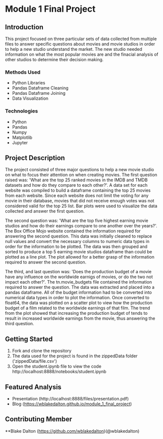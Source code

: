 # Module 1 Final Project

## Introduction

This project focused on three particular sets of data collected from multiple files to answer specific questions about movies and movie studios in order to help a new studio understand the market. The new studio needed information on what the most popular movies are and the finacial analysis of other studios to determine their decision making. 

### Methods Used

* Python Libraries
* Pandas Dataframe Cleaning
* Pandas Dataframe Joining
* Data Visualization

### Technologies

* Python
* Pandas
* Numpy
* Matplotlib
* Jupyter

## Project Description

   The project consisted of three major questions to help a new movie studio on what to focus their attention on when creating movies. The first question raised was: 'What are the top 25 ranked movies in the IMDB and TMDB datasets and how do they compare to each other?'. A data set for each website was compiled to build a dataframe containing the top 25 movies from each website. Since each website does not limit the voting for any movie in their database, movies that did not receive enough votes was not considered valid for the top 25 list. Bar plots were used to visualize the data collected and answer the first question.
    
   The second question was: 'What are the top five highest earning movie studios and how do their earnings compare to one another over the years?'. The Box Office Mojo website contained the information required for answering the second question. This data was initially cleaned to replace null values and convert the necessary columns to numeric data types in order for the information to be plotted. The data was then grouped and sorted to produce a top 5 earning movie studios dataframe than could be plotted as a line plot. The plot allowed for a better grasp of the information required to answer the second question.
    
   The third, and last question was: 'Does the production budget of a movie have any influence on the worldwide earnigs of movies, or do the two not impact each other?'. The tn.movie_budgets file contained the information required to answer the question. The data was extracted and placed into a pandas dataframe. All of the budget information had to be converted into numerical data types in order to plot the information. Once converted to float64, the data was plotted on a scatter plot to view how the production budget of a film related to the worldwide earnings of that film. The trend from the plot showed that increasing the production budget of tends to result in increased worldwide earnings from the movie, thus answering the third question.

## Getting Started

1. Fork and clone the repository
2. The data used for the project is found in the zippedData folder ('zippedData/file.csv')
3. Open the student.ipynb file to view the code http://localhost:8888/notebooks/student.ipynb

## Featured Analysis

* Presentation (http://localhost:8888/files/presentation.pdf)
* Blog (https://wblakedalton.github.io/module_1_final_project)

## Contributing Member

**Blake Dalton (https://github.com/wblakedalton)(@wblakedalton)